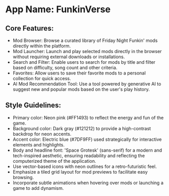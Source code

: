 # **App Name**: FunkinVerse

## Core Features:

- Mod Browser: Browse a curated library of Friday Night Funkin' mods directly within the platform.
- Mod Launcher: Launch and play selected mods directly in the browser without requiring external downloads or installations.
- Search and Filter: Enable users to search for mods by title and filter based on difficulty, song count and other criteria.
- Favorites: Allow users to save their favorite mods to a personal collection for quick access.
- AI Mod Recommendation Tool: Use a tool powered by generative AI to suggest new and popular mods based on the user's play history.

## Style Guidelines:

- Primary color: Neon pink (#FF1493) to reflect the energy and fun of the game.
- Background color: Dark gray (#121212) to provide a high-contrast backdrop for neon accents.
- Accent color: Electric blue (#7DF9FF) used strategically for interactive elements and highlights.
- Body and headline font: 'Space Grotesk' (sans-serif) for a modern and tech-inspired aesthetic, ensuring readability and reflecting the computerized theme of the application.
- Use vector-based icons with neon outlines for a retro-futuristic feel.
- Emphasize a tiled grid layout for mod previews to facilitate easy browsing.
- Incorporate subtle animations when hovering over mods or launching a game to add dynamism.
